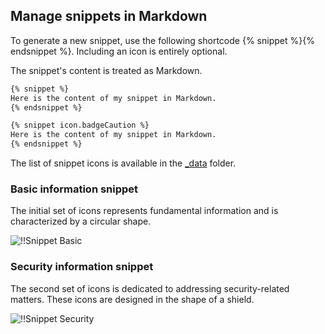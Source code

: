 ## Manage snippets in Markdown

To generate a new snippet, use the following shortcode {% snippet %}{% endsnippet %}. Including an icon is entirely optional.  

The snippet's content is treated as Markdown.  

```markdown
{% snippet %}
Here is the content of my snippet in Markdown.
{% endsnippet %}

{% snippet icon.badgeCaution %}
Here is the content of my snippet in Markdown.
{% endsnippet %}
```

The list of snippet icons is available in the [_data](https://github.com/Devolutions/doc/blob/master/docs/_data/icon.json) folder.  

### Basic information snippet

The initial set of icons represents fundamental information and is characterized by a circular shape.  

![!!Snippet Basic](https://webdevolutions.azureedge.net/docs/common/contribute_snippet_basic.png) 

### Security information snippet

The second set of icons is dedicated to addressing security-related matters. These icons are designed in the shape of a shield.  

![!!Snippet Security](https://webdevolutions.azureedge.net/docs/common/contribute_snippet_security.png) 
